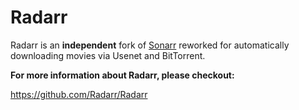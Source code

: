 # Radarr

Radarr is an __independent__ fork of [Sonarr](https://github.com/Sonarr/Sonarr) reworked for automatically downloading movies via Usenet and BitTorrent.

**For more information about Radarr, please checkout:**

https://github.com/Radarr/Radarr
